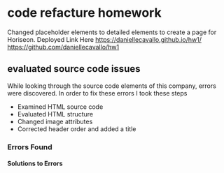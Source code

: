 # code refacture homework 

Changed placeholder elements to detailed elements to create a page for Horiseon.
Deployed Link Here https://daniellecavallo.github.io/hw1/
https://github.com/daniellecavallo/hw1

## evaluated source code issues 

While looking through the source code elements of this company, errors were discovered. In order to fix these errors I took these steps

* Examined HTML source code
* Evaluated HTML structure 
* Changed image attributes 
* Corrected header order and added a title

### Errors Found

#### Solutions to Errors
